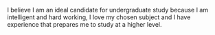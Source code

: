 I believe I am an ideal candidate for undergraduate study because I am intelligent and hard working, I love my chosen subject and I have experience that prepares me to study at a higher level.